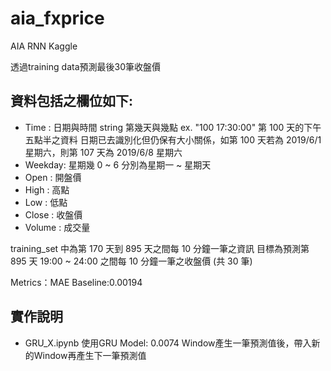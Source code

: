 # aia_fxprice
AIA RNN Kaggle 

透過training data預測最後30筆收盤價

## 資料包括之欄位如下:
- Time : 日期與時間 string 第幾天與幾點 ex. "100 17:30:00" 第 100 天的下午五點半之資料
         日期已去識別化但仍保有大小關係，如第 100 天若為 2019/6/1 星期六，則第 107 天為 2019/6/8 星期六
- Weekday: 星期幾 0 ~ 6 分別為星期一 ~ 星期天
- Open : 開盤價
- High : 高點
- Low : 低點
- Close : 收盤價
- Volume : 成交量

training_set 中為第 170 天到 895 天之間每 10 分鐘一筆之資訊
目標為預測第 895 天 19:00 ~ 24:00 之間每 10 分鐘一筆之收盤價 (共 30 筆)

Metrics：MAE
Baseline:0.00194

## 實作說明

- GRU_X.ipynb 
使用GRU Model: 0.0074
Window產生一筆預測值後，帶入新的Window再產生下一筆預測值
